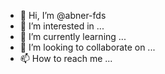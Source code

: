 - 👋 Hi, I’m @abner-fds
- 👀 I’m interested in ...
- 🌱 I’m currently learning ...
- 💞️ I’m looking to collaborate on ...
- 📫 How to reach me ...

<!---
abner-fds/abner-fds is a ✨ special ✨ repository because its `README.md` (this file) appears on your GitHub profile.
You can click the Preview link to take a look at your changes.
--->
